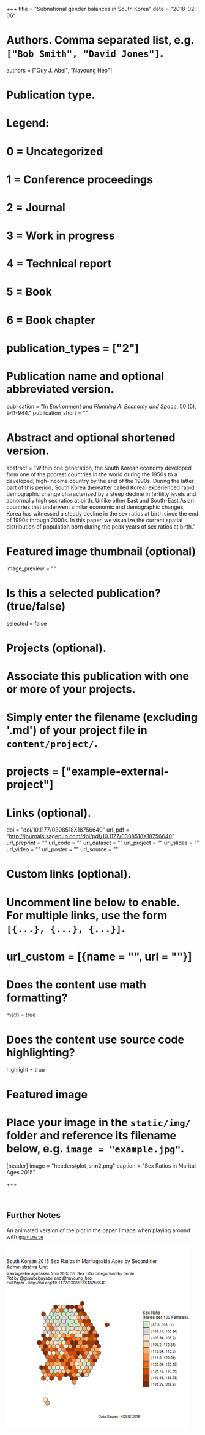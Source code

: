 +++
title = "Subnational gender balances in South Korea"
date = "2018-02-06"

# Authors. Comma separated list, e.g. `["Bob Smith", "David Jones"]`.
authors = ["Guy J. Abel", "Nayoung Heo"]

# Publication type.
# Legend:
# 0 = Uncategorized
# 1 = Conference proceedings
# 2 = Journal
# 3 = Work in progress
# 4 = Technical report
# 5 = Book
# 6 = Book chapter
# publication_types = ["2"]

# Publication name and optional abbreviated version.
publication = "In *Environment and Planning A: Economy and Space*, 50 (5), 941-944."
publication_short = ""

# Abstract and optional shortened version.
abstract = "Within one generation, the South Korean economy developed from one of the poorest countries in the world during the 1950s to a developed, high-income country by the end of the 1990s. During the latter part of this period, South Korea (hereafter called Korea) experienced rapid demographic change characterized by a steep decline in fertility levels and abnormally high sex ratios at birth. Unlike other East and South-East Asian countries that underwent similar economic and demographic changes, Korea has witnessed a steady decline in the sex ratios at birth since the end of 1990s through 2000s. In this paper, we visualize the current spatial distribution of population born during the peak years of sex ratios at birth."

# Featured image thumbnail (optional)
image_preview = ""

# Is this a selected publication? (true/false)
selected = false

# Projects (optional).
#   Associate this publication with one or more of your projects.
#   Simply enter the filename (excluding '.md') of your project file in `content/project/`.
# projects = ["example-external-project"]

# Links (optional).
doi = "doi/10.1177/0308518X18756640"
url_pdf = "http://journals.sagepub.com/doi/pdf/10.1177/0308518X18756640"
url_preprint = ""
url_code = ""
url_dataset = ""
url_project = ""
url_slides = ""
url_video = ""
url_poster = ""
url_source = ""

# Custom links (optional).
#   Uncomment line below to enable. For multiple links, use the form `[{...}, {...}, {...}]`.
# url_custom = [{name = "", url = ""}]

# Does the content use math formatting?
math = true

# Does the content use source code highlighting?
highlight = true

# Featured image
# Place your image in the `static/img/` folder and reference its filename below, e.g. `image = "example.jpg"`.
[header]
image = "headers/plot_srm2.png"
caption = "Sex Ratios in Marital Ages 2015"

+++

<div style="display:inline-block; vertical-align:top">
   <div data-doi="doi/10.1177/0308518X18756640" data-badge-type='medium-donut' class='altmetric-embed' data-hide-no-mentions="true" data-badge-popover='right' ></div>
  </div>
<div style="display: inline-block">
   <div data-doi="doi/10.1177/0308518X18756640" class="__dimensions_badge_embed__" data-hide-zero-citations="true"></div>
</div>

## Further Notes

An animated version of the plot in the paper I made when playing around with [`gganimate`](https://github.com/thomasp85/gganimate)

![ ](korea_srb.gif)



